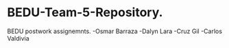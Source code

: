 # BEDU-Team-5-Repository.
BEDU postwork assignemnts. 
-Osmar Barraza
-Dalyn Lara
-Cruz Gil
-Carlos Valdivia
